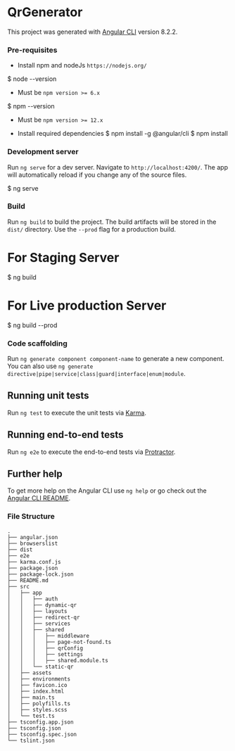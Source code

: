 # QrGenerator

This project was generated with [Angular CLI](https://github.com/angular/angular-cli) version 8.2.2.

### Pre-requisites

- Install npm and nodeJs `https://nodejs.org/`

$ node --version
- Must be `npm version >= 6.x`

$ npm --version
- Must be `npm version >= 12.x`

- Install required dependencies
$ npm install -g @angular/cli
$ npm install

### Development server

Run `ng serve` for a dev server. Navigate to `http://localhost:4200/`. The app will automatically reload if you change any of the source files.

$ ng serve

### Build

Run `ng build` to build the project. The build artifacts will be stored in the `dist/` directory. Use the `--prod` flag for a production build.

# For Staging Server
$ ng build

# For Live production Server
$ ng build --prod

### Code scaffolding

Run `ng generate component component-name` to generate a new component. You can also use `ng generate directive|pipe|service|class|guard|interface|enum|module`.

## Running unit tests

Run `ng test` to execute the unit tests via [Karma](https://karma-runner.github.io).

## Running end-to-end tests

Run `ng e2e` to execute the end-to-end tests via [Protractor](http://www.protractortest.org/).

## Further help

To get more help on the Angular CLI use `ng help` or go check out the [Angular CLI README](https://github.com/angular/angular-cli/blob/master/README.md).


### File Structure

```
.
├── angular.json
├── browserslist
├── dist
├── e2e
├── karma.conf.js
├── package.json
├── package-lock.json
├── README.md
├── src
│   ├── app
│   │   ├── auth
│   │   ├── dynamic-qr
│   │   ├── layouts
│   │   ├── redirect-qr
│   │   ├── services
│   │   ├── shared
│   │   │   ├── middleware
│   │   │   ├── page-not-found.ts
│   │   │   ├── qrConfig
│   │   │   ├── settings
│   │   │   ├── shared.module.ts
│   │   └── static-qr
│   ├── assets
│   ├── environments
│   ├── favicon.ico
│   ├── index.html
│   ├── main.ts
│   ├── polyfills.ts
│   ├── styles.scss
│   └── test.ts
├── tsconfig.app.json
├── tsconfig.json
├── tsconfig.spec.json
└── tslint.json

```
